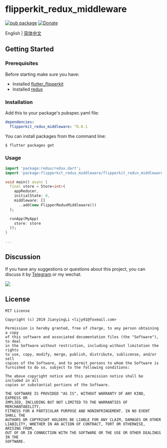 # flipperkit_redux_middleware

[![pub package](https://img.shields.io/pub/v/flipperkit_redux_middleware.svg)](https://pub.dartlang.org/packages/flipperkit_redux_middleware)
[![Donate](https://img.shields.io/badge/Donate-PayPal-green.svg)](https://www.paypal.com/cgi-bin/webscr?cmd=_donations&business=lijy91%40live.com&currency_code=USD&source=url)

English | [简体中文](./README.zh_CN.md)

## Getting Started

### Prerequisites

Before starting make sure you have:

- Installed [flutter_flipperkit](https://github.com/blankapp/flutter_flipperkit)
- Installed [redux](https://github.com/johnpryan/redux.dart)

### Installation

Add this to your package's pubspec.yaml file:

```yaml
dependencies:
  flipperkit_redux_middleware: ^0.0.1
```

You can install packages from the command line:

```bash
$ flutter packages get
```

### Usage

```dart
import 'package:redux/redux.dart';
import 'package:flipperkit_redux_middleware/flipperkit_redux_middleware.dart';

void main() async {
  final store = Store<int>(
    appReducer,
    initialState: 0,
    middleware: []
      ..add(new FlipperReduxMiddleware())
  );

  runApp(MyApp(
    store: store
  ));
}

...

```

## Discussion

If you have any suggestions or questions about this project, you can discuss it by [Telegram](https://t.me/lijy91) or my wechat.

![](http://blankapp.org/assets/images/wechat_qrcode.png)

## License

```
MIT License

Copyright (c) 2019 JianyingLi <lijy91@foxmail.com>

Permission is hereby granted, free of charge, to any person obtaining a copy
of this software and associated documentation files (the "Software"), to deal
in the Software without restriction, including without limitation the rights
to use, copy, modify, merge, publish, distribute, sublicense, and/or sell
copies of the Software, and to permit persons to whom the Software is
furnished to do so, subject to the following conditions:

The above copyright notice and this permission notice shall be included in all
copies or substantial portions of the Software.

THE SOFTWARE IS PROVIDED "AS IS", WITHOUT WARRANTY OF ANY KIND, EXPRESS OR
IMPLIED, INCLUDING BUT NOT LIMITED TO THE WARRANTIES OF MERCHANTABILITY,
FITNESS FOR A PARTICULAR PURPOSE AND NONINFRINGEMENT. IN NO EVENT SHALL THE
AUTHORS OR COPYRIGHT HOLDERS BE LIABLE FOR ANY CLAIM, DAMAGES OR OTHER
LIABILITY, WHETHER IN AN ACTION OF CONTRACT, TORT OR OTHERWISE, ARISING FROM,
OUT OF OR IN CONNECTION WITH THE SOFTWARE OR THE USE OR OTHER DEALINGS IN THE
SOFTWARE.
```
